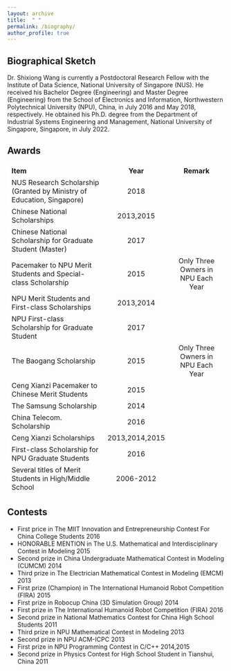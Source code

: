 ```yaml
---
layout: archive
title:  " " 
permalink: /biography/
author_profile: true
---
```


<style>
table, th, td {
  border: 1px solid white;
  border-collapse: collapse;
}
</style>

## Biographical Sketch
Dr. Shixiong Wang is currently a Postdoctoral Research Fellow with the Institute of Data Science,
National University of Singapore (NUS). He received his Bachelor Degree (Engineering) and Master
Degree (Engineering) from the School of Electronics and Information, Northwestern Polytechnical University
(NPU), China, in July 2016 and May 2018, respectively. He obtained his Ph.D. degree from
the Department of Industrial Systems Engineering and Management, National University of Singapore,
Singapore, in July 2022.

## Awards
|                                  Item                                   |          Year           |              Remark               |
|                             :------------                               |     :-------------:     |           :------------:          |
|NUS Research Scholarship (Granted by Ministry of Education, Singapore)   |2018                     |                                   |
|Chinese National Scholarships                                            |2013,2015                |                                   |
|Chinese National Scholarship for Graduate Student (Master)               |2017                     |                                   |
|Pacemaker to NPU Merit Students and Special-class Scholarship            |2015                     |Only Three Owners in NPU Each Year |
|NPU Merit Students and First-class Scholarships                          |2013,2014                |                                   |
|NPU First-class Scholarship for Graduate Student                         |2017                     |                                   |
|The Baogang Scholarship                                                  |2015                     |Only Three Owners in NPU Each Year |
|Ceng Xianzi Pacemaker to Chinese Merit Students                          |2015                     |                                   |
|The Samsung Scholarship                                                  |2014                     |                                   |
|China Telecom. Scholarship                                               |2016                     |                                   |
|Ceng Xianzi Scholarships                                                 |2013,2014,2015           |                                   |
|First-class Scholarship for NPU Graduate Students                        |2016                     |                                   |
|Several titles of Merit Students in High/Middle School                   |2006-2012                |                                   |

## Contests
* First price in The MIIT Innovation and Entrepreneurship Contest For China College Students 2016
* HONORABLE MENTION in The U.S. Mathematical and Interdisciplinary Contest in Modeling 2015
* Second prize in China Undergraduate Mathematical Contest in Modeling (CUMCM) 2014
* Third prize in The Electrician Mathematical Contest in Modeling (EMCM) 2013
* First prize (Champion) in The International Humanoid Robot Competition (FIRA) 2015
* First prize in Robocup China (3D Simulation Group) 2014
* First prize in The International Humanoid Robot Competition (FIRA) 2016
* Second prize in National Mathematics Contest for China High School Students 2011
* Third prize in NPU Mathematical Contest in Modeling 2013
* Second prize in NPU ACM-ICPC 2013
* First prize in NPU Programming Contest in C/C++ 2014,2015
* Second prize in Physics Contest for High School Student in Tianshui, China 2011
